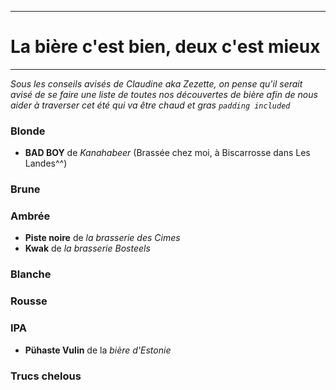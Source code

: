 ***
# La bière c'est bien, deux c'est mieux
***

*Sous les conseils avisés de Claudine aka Zezette, on pense qu'il serait avisé de se faire une liste de toutes nos découvertes de bière afin de nous aider à traverser cet été qui va être chaud et gras `padding included`*


### Blonde
* __BAD BOY__ de *Kanahabeer* (Brassée chez moi, à Biscarrosse dans Les Landes^^)


### Brune


### Ambrée
* __Piste noire__ de *la brasserie des Cimes*
* __Kwak__ de *la brasserie Bosteels*
### Blanche


### Rousse


### IPA
* __Pühaste Vulin__ de la *bière d'Estonie*

### Trucs chelous
